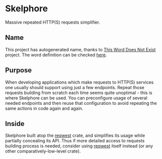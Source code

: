 # Skelphore
Massive repeated HTTP(S) requests simplifier.

## Name
This project has autogenerated name, thanks to [This Word Does Not Exist](https://thisworddoesnotexist.com) project.
The word definition can be checked [here](https://l.thisworddoesnotexist.com/LdKm).

## Purpose
When developing applications which make requests to HTTP(S) services one usually should support using just a few endpoints. Repeat those requests building from scratch each time seems quite unoptimal - this is where Skelphore can be used. You can preconfigure usage of several needed endpoints and then reuse that configuration to avoid repeating the same actions in code again and again.

## Inside
Skelphore built atop the [reqwest](https://crates.io/crates/reqwest) crate, and simplifies its usage while partially concealing its API. Thus if more detailed access to requests building process is needed, consider using [reqwest](https://crates.io/crates/reqwest) itself instead (or any other comparatively-low-level crate).
